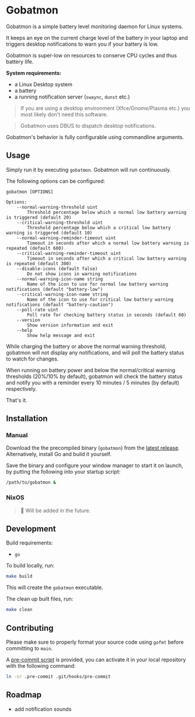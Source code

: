 # Gobatmon

Gobatmon is a simple battery level monitoring daemon for Linux systems.

It keeps an eye on the current charge level of the battery in your laptop and triggers desktop notifications to warn you
if your battery is low.

Gobatmon is super-low on resources to conserve CPU cycles and thus battery life.

**System requirements:**

- a Linux Desktop system
- a battery
- a running notification server (`swaync`, `dunst` etc.)

> If you are using a desktop environment (Xfce/Gnome/Plasma etc.) you most likely don't need this software.

> Gobatmon uses DBUS to dispatch desktop notifications.

Gobatmon's behavior is fully configurable using commandline arguments.

## Usage

Simply run it by executing `gobatmon`. Gobatmon will run continuously.

The following options can be configured:

```
gobatmon [OPTIONS]

Options:
    --normal-warning-threshold uint
        Threshold percentage below which a normal low battery warning is triggered (default 20)
    --critical-warning-threshold uint
        Threshold percentage below which a critical low battery warning is triggered (default 10)
    --normal-warning-reminder-timeout uint
        Timeout in seconds after which a normal low battery warning is repeated (default 600)
    --critical-warning-reminder-timeout uint
        Timeout in seconds after which a critical low battery warning is repeated (default 300)
    --disable-icons (default false)
        Do not show icons in warning notifications
    --normal-warning-icon-name string
        Name of the icon to use for normal low battery warning notifications (default "battery-low")
    --critical-warning-icon-name string
        Name of the icon to use for critical low battery warning notifications (default "battery-caution")
    --poll-rate uint
        Poll rate for checking battery status in seconds (default 60)
    --version
        Show version information and exit
    --help
        Show help message and exit
```

While charging the battery or above the normal warning threshold, gobatmon will not display any notifications, and will
poll the battery status to watch for changes.

When running on battery power and below the normal/critical warning thresholds (20%/10% by default), gobatmon will check
the battery status and notify you with a reminder every 10 minutes / 5 minutes (by default) respectively.

That's it.

## Installation

### Manual

Download the the precompiled binary (`gobatmon`) from the [latest release](https://github.com/ulinja/gobatmon/releases/latest).
Alternatively, install Go and build it yourself.

Save the binary and configure your window manager to start it on launch, by putting the following into your startup script:
```bash
/path/to/gobatmon &
```


### NixOS

> :construction: Will be added in the future.

## Development

Build requirements:

- `go`

To build locally, run:

```bash
make build
```

This will create the `gobatmon` executable.

The clean up built files, run:

```bash
make clean
```

## Contributing

Please make sure to properly format your source code using `gofmt` before committing to `main`.

A [pre-commit script](/.pre-commit) is provided, you can activate it in your local repository with the following command:
```bash
ln -sr .pre-commit .git/hooks/pre-commit
```

## Roadmap

- add notification sounds
